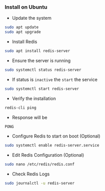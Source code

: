 ### Install on Ubuntu
- Update the system
```bash
sudo apt update
sudo apt upgrade
```
- Install Redis
```bash
sudo apt install redis-server
```
- Ensure the server is running
```bash
sudo systemctl status redis-server
```
- If status is `inactive` the `start` the service
```bash
sudo systemctl start redis-server
```
- Verify the installation
```bash
redis-cli ping
```
- Response will be
```bash
PONG
```
- Configure Redis to start on boot (Optional)
```bash
sudo systemctl enable redis-server.service
```
- Edit Redis Configuration (Optional)
```bash
sudo nano /etc/redis/redis.conf
```
- Check Redis Logs
```bash
sudo journalctl -u redis-server
```
